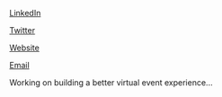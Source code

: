 
[LinkedIn](https://linkedin.com/andrew-qu)

[Twitter](https://twitter.com/andrewqu_)

[Website](https://andrewqu.me)

[Email](mailto:andrewqu1@icloud.com)


Working on building a better virtual event experience...
